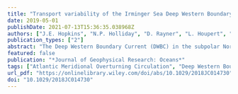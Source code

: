 ```yaml
---
title: "Transport variability of the Irminger Sea Deep Western Boundary Current from a mooring array"
date: 2019-05-01
publishDate: 2021-07-13T15:36:35.038968Z
authors: ["J.E. Hopkins", "N.P. Holliday", "D. Rayner", "L. Houpert", "I. A. Le Bras", "F. Straneo", "C. Wilson", "S. Bacon"]
publication_types: ["2"]
abstract: "The Deep Western Boundary Current (DWBC) in the subpolar North Atlantic is the lower limb of the Atlantic Meridional Overturning Circulation and a key component of the global climate system. Here, a mooring array deployed at 60°N in the Irminger Sea, between 2014 and 2016 provides the longest continuous record of total DWBC volume transport at this latitude. The 1.8 year averaged transport of water denser than $σ$$þeta$ = 27.8 kg m‐3 was ‐10.8 ± 4.9 Sv (mean ± 1 std; 1 Sv = 106 m3 s‐1). Of this total, we find ‐4.1 ± 1.4 Sv within the densest layer ($σ$$þeta$ textgreater 27.88 kg m‐3) that originated from the Denmark Strait Overflow. The lighter North East Atlantic Deep Water layer ($σ$$þeta$ = 27.8‐27.88 kg m‐3) carries ‐6.5 ± 7.7 Sv. The variability in transport ranges between 2 and 65 days. There is a distinct shift from high to low frequency with distance from the East Greenland slope. High frequency fluctuations (2‐8 days) close to the continental slope are likely associated with topographic Rossby waves and/or cyclonic eddies. Here, perturbations in layer thickness make a significant (20‐60%) contribution to transport variability. In deeper water, toward the centre of the Irminger Basin, transport variance at 55 days dominates. Our results suggest that there has been a 1.8 Sv increase in total transport since 2005‐2006, but this difference can be accounted for by a range of methodological and data limitation biases."
featured: false
publication: "*Journal of Geophysical Research: Oceans*"
tags: ["Atlantic Meridional Overturning Circulation", "Deep Western Boundary Current", "Irminger Sea", "mooring array", "transport variability"]
url_pdf: "https://onlinelibrary.wiley.com/doi/abs/10.1029/2018JC014730"
doi: "10.1029/2018JC014730"
---
```



